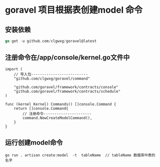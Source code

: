 #  goravel 项目根据表创建model 命令





## 安装依赖

```go
go get -u github.com/clgwxg/goravel@latest
```



## 注册命令在/app/console/kernel.go文件中

```
import (
    // 导入包--------------------------
	"github.com/clgwxg/goravel/command"
	
	"github.com/goravel/framework/contracts/console"
	"github.com/goravel/framework/contracts/schedule"
)

func (kernel Kernel) Commands() []console.Command {
	return []console.Command{
	    // 注册命令----------------------
		command.NewCreateModelCommand(),
	}
}
```



## 运行创建model命令

```shell
go run . artisan create:model  -t  tableName  // tableName 数据库中表的名字
```

